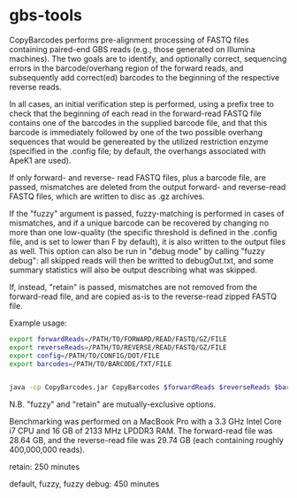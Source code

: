 # gbs-tools

CopyBarcodes performs pre-alignment processing of FASTQ files containing paired-end GBS reads (e.g., those generated on Illumina machines).  The two goals are to identify, and optionally correct, sequencing errors in the barcode/overhang region of the forward reads, and subsequently add correct(ed) barcodes to the beginning of the respective reverse reads.

In all cases, an initial verification step is performed, using a prefix tree to check that the beginning of each read in the forward-read FASTQ file contains one of the barcodes in the supplied barcode file, and that this barcode is immediately followed by one of the two possible overhang sequences that would be genereated by the utilized restriction enzyme (specified in the .config file; by default, the overhangs associated with ApeK1 are used).

If only forward- and reverse- read FASTQ files, plus a barcode file, are passed, mismatches are deleted from the output forward- and reverse-read FASTQ files, which are written to disc as .gz archives.

If the "fuzzy" argument is passed, fuzzy-matching is performed in cases of mismatches, and if a unique barcode can be recovered by changing no more than one low-quality (the specific threshold is defined in the .config file, and is set to lower than F by default), it is also written to the output files as well.  This option can also be run in "debug mode" by calling "fuzzy debug": all skipped reads will then be writted to debugOut.txt, and some summary statistics will also be output describing what was skipped.

If, instead, "retain" is passed, mismatches are not removed from the forward-read file, and are copied as-is to the reverse-read zipped FASTQ file.

Example usage:

```bash
export forwardReads=/PATH/TO/FORWARD/READ/FASTQ/GZ/FILE
export reverseReads=/PATH/TO/REVERSE/READ/FASTQ/GZ/FILE
export config=/PATH/TO/CONFIG/DOT/FILE
export barcodes=/PATH/TO/BARCODE/TXT/FILE


java -cp CopyBarcodes.jar CopyBarcodes $forwardReads $reverseReads $barcodes $config [fuzzy|fuzzy debug|retain]
```
N.B. "fuzzy" and "retain" are mutually-exclusive options.

Benchmarking was performed on a MacBook Pro with a 3.3 GHz Intel Core i7 CPU and 16 GB of 2133 MHz LPDDR3 RAM.  The forward-read file was 28.64 GB, and the reverse-read file was 29.74 GB (each containing roughly 400,000,000 reads).

retain: 250 minutes

default, fuzzy, fuzzy debug: 450 minutes
